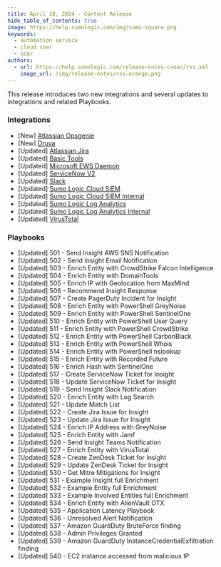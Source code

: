 ```yaml
---
title: April 18, 2024 - Content Release
hide_table_of_contents: true
image: https://help.sumologic.com/img/sumo-square.png
keywords:
  - automation service
  - cloud soar
  - soar
authors:
  - url: https://help.sumologic.com/release-notes-csoar/rss.xml
    image_url: /img/release-notes/rss-orange.png
---
```


This release introduces two new integrations and several updates to integrations and related Playbooks.

### Integrations

* [New] [Atlassian Opsgenie](/docs/platform-services/automation-service/app-central/integrations/atlassian-opsgenie/)
* [New] [Druva](/docs/platform-services/automation-service/app-central/integrations/druva/)
* [Updated] [Atlassian Jira](/docs/platform-services/automation-service/app-central/integrations/atlassian-jira/)
* [Updated] [Basic Tools](/docs/platform-services/automation-service/app-central/integrations/basic-tools/)
* [Updated] [Microsoft EWS Daemon](/docs/platform-services/automation-service/app-central/integrations/microsoft-ews-daemon/)
* [Updated] [ServiceNow V2](/docs/platform-services/automation-service/app-central/integrations/servicenow-v2/)
* [Updated] [Slack](/docs/platform-services/automation-service/app-central/integrations/slack/)
* [Updated] [Sumo Logic Cloud SIEM](/docs/platform-services/automation-service/app-central/integrations/sumo-logic-cloud-siem/)
* [Updated] [Sumo Logic Cloud SIEM Internal](/docs/platform-services/automation-service/app-central/integrations/sumo-logic-cloud-siem-internal/)
* [Updated] [Sumo Logic Log Analytics](/docs/platform-services/automation-service/app-central/integrations/sumo-logic-log-analytics/)
* [Updated] [Sumo Logic Log Analytics Internal](/docs/platform-services/automation-service/app-central/integrations/sumo-logic-log-analytics-internal/)
* [Updated] [VirusTotal](/docs/platform-services/automation-service/app-central/integrations/virustotal/)

### Playbooks

* [Updated] 501 - Send Insight AWS SNS Notification
* [Updated] 502 - Send Insight Email Notification
* [Updated] 503 - Enrich Entity with CrowdStrike Falcon Intelligence
* [Updated] 504 - Enrich Entity with DomainTools
* [Updated] 505 - Enrich IP with Geolocation from MaxMind
* [Updated] 506 - Recommend Insight Response
* [Updated] 507 - Create PagerDuty Incident for Insight
* [Updated] 508 - Enrich Entity with PowerShell GreyNoise
* [Updated] 509 - Enrich Entity with PowerShell SentinelOne
* [Updated] 510 - Enrich Entity with PowerShell User Query
* [Updated] 511 - Enrich Entity with PowerShell CrowdStrike
* [Updated] 512 - Enrich Entity with PowerShell CarbonBlack
* [Updated] 513 - Enrich Entity with PowerShell Whois
* [Updated] 514 - Enrich Entity with PowerShell nslookup
* [Updated] 515 - Enrich Entity with Recorded Future
* [Updated] 516 - Enrich Hash with SentinelOne
* [Updated] 517 - Create ServiceNow Ticket for Insight
* [Updated] 518 - Update ServiceNow Ticket for Insight
* [Updated] 519 - Send Insight Slack Notification
* [Updated] 520 - Enrich Entity with Log Search
* [Updated] 521 - Update Match List
* [Updated] 522 - Create Jira Issue for Insight
* [Updated] 523 - Update Jira Issue for Insight
* [Updated] 524 - Enrich IP Address with GreyNoise
* [Updated] 525 - Enrich Entity with Jamf
* [Updated] 526 - Send Insight Teams Notification
* [Updated] 527 - Enrich Entity with VirusTotal
* [Updated] 528 - Create ZenDesk Ticket for Insight
* [Updated] 529 - Update ZenDesk Ticket for Insight
* [Updated] 530 - Get Mitre Mitigations for Insight
* [Updated] 531 - Example Insight full Enrichment
* [Updated] 532 - Example Entity full Enrichment
* [Updated] 533 - Example Involved Entities full Enrichment
* [Updated] 534 - Enrich Entity with AlienVault OTX
* [Updated] 535 - Application Latency Playbook
* [Updated] 536 - Unresolved Alert Notification
* [Updated] 537 - Amazon GuardDuty BruteForce finding
* [Updated] 538 - Admin Privileges Granted
* [Updated] 539 - Amazon GuardDuty InstanceCredentialExfiltration finding
* [Updated] 540 - EC2 instance accessed from malicious IP
